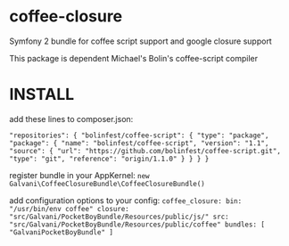 coffee-closure
==============

Symfony 2 bundle for coffee script support and google closure support

This package is dependent Michael's Bolin's coffee-script compiler


INSTALL
=======

add these lines to composer.json:

`"repositories": {
                "bolinfest/coffee-script": {
                        "type": "package",
                        "package": {
                                "name": "bolinfest/coffee-script",
                                "version": "1.1",
                                "source": {
                                        "url": "https://github.com/bolinfest/coffee-script.git",
                                        "type": "git",
                                        "reference": "origin/1.1.0"
                                }
                        }
                }
        }
`

register bundle in your AppKernel:
`new Galvani\CoffeeClosureBundle\CoffeeClosureBundle()`

add configuration options to your config:
`coffee_closure:
  bin: "/usr/bin/env coffee"
  closure: "src/Galvani/PocketBoyBundle/Resources/public/js/"
  src: "src/Galvani/PocketBoyBundle/Resources/public/coffee"
  bundles: [ "GalvaniPocketBoyBundle" ]
`
